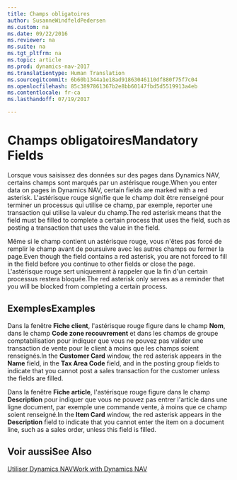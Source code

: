 ```yaml
---
title: Champs obligatoires
author: SusanneWindfeldPedersen
ms.custom: na
ms.date: 09/22/2016
ms.reviewer: na
ms.suite: na
ms.tgt_pltfrm: na
ms.topic: article
ms.prod: dynamics-nav-2017
ms.translationtype: Human Translation
ms.sourcegitcommit: 6b60b1344a1e18ad91863046110df880f75f7c04
ms.openlocfilehash: 85c3897861367b2e8bb60147fbd5d5519913a4eb
ms.contentlocale: fr-ca
ms.lasthandoff: 07/19/2017

---
```

    
# <a name="mandatory-fields"></a><span data-ttu-id="905c8-102">Champs obligatoires</span><span class="sxs-lookup"><span data-stu-id="905c8-102">Mandatory Fields</span></span>
<span data-ttu-id="905c8-103">Lorsque vous saisissez des données sur des pages dans Dynamics NAV, certains champs sont marqués par un astérisque rouge.</span><span class="sxs-lookup"><span data-stu-id="905c8-103">When you enter data on pages in Dynamics NAV, certain fields are marked with a red asterisk.</span></span> <span data-ttu-id="905c8-104">L'astérisque rouge signifie que le champ doit être renseigné pour terminer un processus qui utilise ce champ, par exemple, reporter une transaction qui utilise la valeur du champ.</span><span class="sxs-lookup"><span data-stu-id="905c8-104">The red asterisk means that the field must be filled to complete a certain process that uses the field, such as posting a transaction that uses the value in the field.</span></span> 

<span data-ttu-id="905c8-105">Même si le champ contient un astérisque rouge, vous n'êtes pas forcé de remplir le champ avant de poursuivre avec les autres champs ou fermer la page.</span><span class="sxs-lookup"><span data-stu-id="905c8-105">Even though the field contains a red asterisk, you are not forced to fill in the field before you continue to other fields or close the page.</span></span> <span data-ttu-id="905c8-106">L'astérisque rouge sert uniquement à rappeler que la fin d'un certain processus restera bloquée.</span><span class="sxs-lookup"><span data-stu-id="905c8-106">The red asterisk only serves as a reminder that you will be blocked from completing a certain process.</span></span> 

## <a name="examples"></a><span data-ttu-id="905c8-107">Exemples</span><span class="sxs-lookup"><span data-stu-id="905c8-107">Examples</span></span> 
<span data-ttu-id="905c8-108">Dans la fenêtre **Fiche client**, l'astérisque rouge figure dans le champ **Nom**, dans le champ **Code zone recouvrement** et dans les champs de groupe comptabilisation pour indiquer que vous ne pouvez pas valider une transaction de vente pour le client à moins que les champs soient renseignés.</span><span class="sxs-lookup"><span data-stu-id="905c8-108">In the **Customer Card** window, the red asterisk appears in the **Name** field, in the **Tax Area Code** field, and in the posting group fields to indicate that you cannot post a sales transaction for the customer unless the fields are filled.</span></span>

<span data-ttu-id="905c8-109">Dans la fenêtre **Fiche article**, l'astérisque rouge figure dans le champ **Description** pour indiquer que vous ne pouvez pas entrer l'article dans une ligne document, par exemple une commande vente, à moins que ce champ soient renseigné.</span><span class="sxs-lookup"><span data-stu-id="905c8-109">In the **Item Card** window, the red asterisk appears in the **Description** field to indicate that you cannot enter the item on a document line, such as a sales order, unless this field is filled.</span></span>

## <a name="see-also"></a><span data-ttu-id="905c8-110">Voir aussi</span><span class="sxs-lookup"><span data-stu-id="905c8-110">See Also</span></span>
[<span data-ttu-id="905c8-111">Utiliser Dynamics NAV</span><span class="sxs-lookup"><span data-stu-id="905c8-111">Work with Dynamics NAV</span></span>](ui-work-product.md) 


